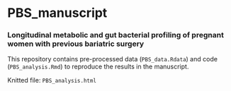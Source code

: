 # PBS_manuscript
### Longitudinal metabolic and gut bacterial profiling of pregnant women with previous bariatric surgery

This repository contains pre-processed data (`PBS_data.Rdata`) and code (`PBS_analysis.Rmd`) to reproduce the results in the manuscript.  
  
Knitted file: `PBS_analysis.html`
